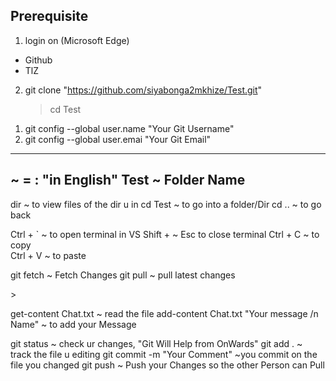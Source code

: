 ## Prerequisite
1. login on (Microsoft Edge)
 - Github
 - TlZ
2. git clone "https://github.com/siyabonga2mkhize/Test.git"
   > cd Test
  
<!-- Config -->
1. git config --global user.name "Your Git Username"
2. git config --global user.emai "Your Git Email"

---
<!-- KEY -->
~ = : "in English" 
Test ~ Folder Name
---

<!--Nav-->
dir ~ to view files of the dir u in 
cd Test ~ to go into a folder/Dir
cd .. ~ to go back



<!-- SHORTCUT -->
Ctrl + ` ~ to open terminal in VS
Shift + ~ Esc to close terminal 
Ctrl + C ~ to copy 		
Ctrl + V ~ to paste



<!-- working with the file -->
git fetch
~ Fetch Changes 
git pull 
~ pull latest changes



<!-- read the file -->>
get-content Chat.txt 
~ read the file 
add-content Chat.txt "Your message /n Name"
~ to add your Message 

git status
 ~ check ur changes, "Git Will Help from OnWards"
git add .
~ track the file u editing
git commit -m "Your Comment" 
~you commit on the file you changed
git push 
~ Push your Changes so the other Person can Pull 

